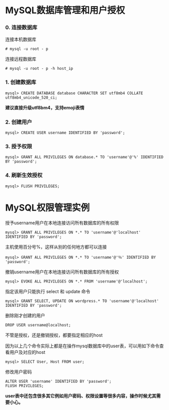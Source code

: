 # MySQL数据库管理和用户授权

### 0. 连接数据库

连接本机数据库
```
# mysql -u root - p
```
连接远程数据库
```
# mysql -u root - p -h host_ip
```

### 1. 创建数据库
```
mysql> CREATE DATABASE database CHARACTER SET utf8mb4 COLLATE utf8mb4_unicode_520_ci;
```

**建议直接升级utf8bm4，支持emoji表情**

### 2. 创建用户
```
mysql> CREATE USER username IDENTIFIED BY 'password';
```

### 3. 授予权限
```
mysql> GRANT ALL PRIVILEGES ON database.* TO 'username'@'%' IDENTIFIED BY 'password';
```

### 4. 刷新生效授权
```
mysql> FLUSH PRIVILEGES;
```

# MySQL权限管理实例

授予username用户在本地连接访问所有数据库的所有权限
```
mysql> GRANT ALL PRIVILEGES ON *.* TO 'username'@'localhost' IDENTIFIED BY 'password';
```

主机使用百分号%，这样从别的任何地方都可以连接
```
mysql> GRANT ALL PRIVILEGES ON *.* TO 'username'@'％' IDENTIFIED BY 'password';
```

撤销username用户在本地连接访问所有数据库的所有授权
```
mysql> EVOKE ALL PRIVILEGES ON *.* FROM 'username'@'localhost';
```

指定该用户只能执行 select 和 update 命令
```
mysql> GRANT SELECT, UPDATE ON wordpress.* TO 'username'@'localhost' IDENTIFIED BY 'password';
```

删除刚才创建的用户
```
DROP USER username@localhost;
```

不管是授权，还是撤销授权，都要指定相应的host 

因为以上几个命令实际上都是在操作mysql数据库中的user表，可以用如下命令查看用户及对应的host

```
mysql> SELECT User, Host FROM user;
```

修改用户密码
```
ALTER USER 'username' IDENTIFIED BY 'password';
FLUSH PRIVILEGES;
```
**user表中还包含很多其它例如用户密码、权限设置等很多内容，操作时候尤其需要小心。**
